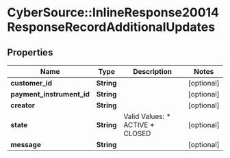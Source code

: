 # CyberSource::InlineResponse20014ResponseRecordAdditionalUpdates

## Properties
Name | Type | Description | Notes
------------ | ------------- | ------------- | -------------
**customer_id** | **String** |  | [optional] 
**payment_instrument_id** | **String** |  | [optional] 
**creator** | **String** |  | [optional] 
**state** | **String** | Valid Values:   * ACTIVE   * CLOSED  | [optional] 
**message** | **String** |  | [optional] 


